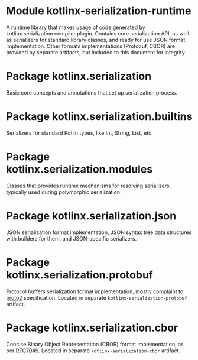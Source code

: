 # Module kotlinx-serialization-runtime

A runtime library that makes usage of code generated by kotlinx.serialization compiler plugin.
Contains core serialization API, as well as serializers for standard library classes, and ready for use JSON
format implementation.
Other formats implementations (Protobuf, CBOR) are provided by separate artifacts, but included to this document for integrity.

# Package kotlinx.serialization

Basic core concepts and annotations that set up serialization process.

# Package kotlinx.serialization.builtins

Serializers for standard Kotlin types, like Int, String, List, etc.

# Package kotlinx.serialization.modules

Classes that provides runtime mechanisms for resolving serializers, typically used during polymorphic serialization.

# Package kotlinx.serialization.json

JSON serialization format implementation, JSON syntax tree data structures with builders for them,
and JSON-specific serializers.

# Package kotlinx.serialization.protobuf

Protocol buffers serialization format implementation, mostly complaint to [proto2](https://developers.google.com/protocol-buffers/docs/proto) specification. Located in separate `kotlinx-serialization-protobuf` artifact.

# Package kotlinx.serialization.cbor

Concise Binary Object Representation (CBOR) format implementation, as per [RFC7049](https://tools.ietf.org/html/rfc7049). Located in separate `kotlinx-serialization-cbor` artifact.
